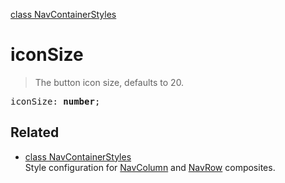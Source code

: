 [class NavContainerStyles](NavContainerStyles.md)

# iconSize

> The button icon size, defaults to 20.

<pre class="docgen_signature">iconSize: <b>number</b>;</pre>

## Related

- [<!--{ref:class}-->class NavContainerStyles](NavContainerStyles.md) \
    Style configuration for [NavColumn](NavColumn.md) and [NavRow](NavRow.md) composites.
